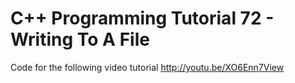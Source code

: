 C++ Programming Tutorial 72 - Writing To A File
===============================================

Code for the following video tutorial http://youtu.be/XO6Enn7View
